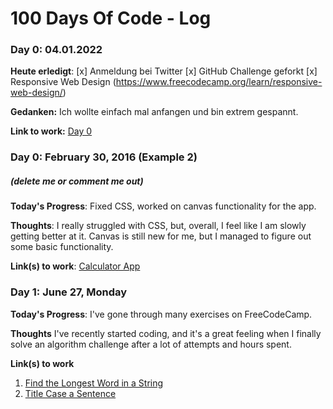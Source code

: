 # 100 Days Of Code - Log

### Day 0: 04.01.2022

**Heute erledigt**: [x] Anmeldung bei Twitter
                    [x] GitHub Challenge geforkt
                    [x] Responsive Web Design (https://www.freecodecamp.org/learn/responsive-web-design/)

**Gedanken:** Ich wollte einfach mal anfangen und bin extrem gespannt.

**Link to work:** [Day 0](https://github.com/swaehnie/100-days-of-code/tree/kallaway-patch-1/Responsive%20Web%20Design/Day%200)

### Day 0: February 30, 2016 (Example 2)
##### (delete me or comment me out)

**Today's Progress**: Fixed CSS, worked on canvas functionality for the app.

**Thoughts**: I really struggled with CSS, but, overall, I feel like I am slowly getting better at it. Canvas is still new for me, but I managed to figure out some basic functionality.

**Link(s) to work**: [Calculator App](http://www.example.com)


### Day 1: June 27, Monday

**Today's Progress**: I've gone through many exercises on FreeCodeCamp.

**Thoughts** I've recently started coding, and it's a great feeling when I finally solve an algorithm challenge after a lot of attempts and hours spent.

**Link(s) to work**
1. [Find the Longest Word in a String](https://www.freecodecamp.com/challenges/find-the-longest-word-in-a-string)
2. [Title Case a Sentence](https://www.freecodecamp.com/challenges/title-case-a-sentence)
